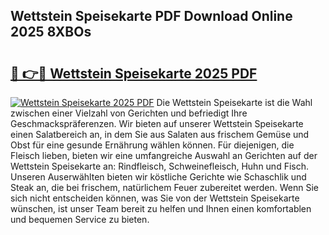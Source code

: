 ## Wettstein Speisekarte PDF Download Online 2025 8XBOs

# <h2><a href="http://gccld4n.nevu.top/?p=Wettstein+Speisekarte">🔗 👉🔴 Wettstein Speisekarte 2025 PDF</a></h2>

[![Wettstein Speisekarte 2025 PDF](https://i.imgur.com/dBaPXMq.png)](http://gccld4n.nevu.top/?p=Wettstein+Speisekarte)
Die Wettstein Speisekarte ist die Wahl zwischen einer Vielzahl von Gerichten und befriedigt Ihre Geschmackspräferenzen. Wir bieten auf unserer Wettstein Speisekarte einen Salatbereich an, in dem Sie aus Salaten aus frischem Gemüse und Obst für eine gesunde Ernährung wählen können. Für diejenigen, die Fleisch lieben, bieten wir eine umfangreiche Auswahl an Gerichten auf der Wettstein Speisekarte an: Rindfleisch, Schweinefleisch, Huhn und Fisch. Unseren Auserwählten bieten wir köstliche Gerichte wie Schaschlik und Steak an, die bei frischem, natürlichem Feuer zubereitet werden. Wenn Sie sich nicht entscheiden können, was Sie von der Wettstein Speisekarte wünschen, ist unser Team bereit zu helfen und Ihnen einen komfortablen und bequemen Service zu bieten.

